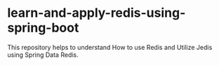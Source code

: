 # learn-and-apply-redis-using-spring-boot
This repository helps to understand How to use Redis and Utilize Jedis using Spring Data Redis.
